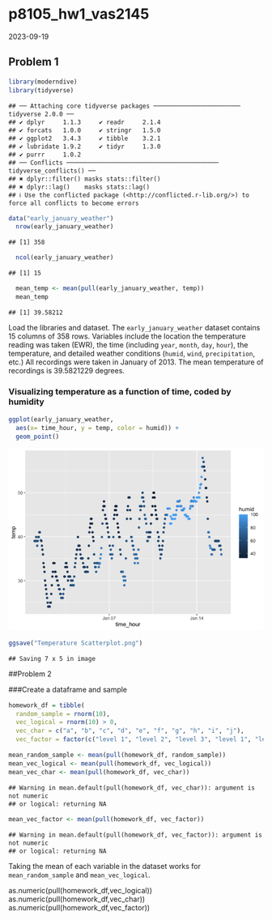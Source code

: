 p8105_hw1_vas2145
================
2023-09-19

## Problem 1

``` r
library(moderndive)
library(tidyverse)
```

    ## ── Attaching core tidyverse packages ──────────────────────── tidyverse 2.0.0 ──
    ## ✔ dplyr     1.1.3     ✔ readr     2.1.4
    ## ✔ forcats   1.0.0     ✔ stringr   1.5.0
    ## ✔ ggplot2   3.4.3     ✔ tibble    3.2.1
    ## ✔ lubridate 1.9.2     ✔ tidyr     1.3.0
    ## ✔ purrr     1.0.2     
    ## ── Conflicts ────────────────────────────────────────── tidyverse_conflicts() ──
    ## ✖ dplyr::filter() masks stats::filter()
    ## ✖ dplyr::lag()    masks stats::lag()
    ## ℹ Use the conflicted package (<http://conflicted.r-lib.org/>) to force all conflicts to become errors

``` r
data("early_january_weather")
  nrow(early_january_weather)
```

    ## [1] 358

``` r
  ncol(early_january_weather)
```

    ## [1] 15

``` r
  mean_temp <- mean(pull(early_january_weather, temp))
  mean_temp
```

    ## [1] 39.58212

Load the libraries and dataset. The `early_january_weather` dataset
contains 15 columns of 358 rows. Variables include the location the
temperature reading was taken (EWR), the time (including `year`,
`month`, `day`, `hour`), the temperature, and detailed weather
conditions (`humid`, `wind`, `precipitation`, etc.) All recordings were
taken in January of 2013. The mean temperature of recordings is
39.5821229 degrees.

### Visualizing temperature as a function of time, coded by humidity

``` r
ggplot(early_january_weather,
  aes(x= time_hour, y = temp, color = humid)) +
  geom_point()
```

![](p8105_hw1_vas2145_files/figure-gfm/unnamed-chunk-3-1.png)<!-- -->

``` r
ggsave("Temperature Scatterplot.png")
```

    ## Saving 7 x 5 in image

\##Problem 2

\###Create a dataframe and sample

``` r
homework_df = tibble(
  random_sample = rnorm(10),
  vec_logical = rnorm(10) > 0,
  vec_char = c("a", "b", "c", "d", "e", "f", "g", "h", "i", "j"),
  vec_factor = factor(c("level 1", "level 2", "level 3", "level 1", "level 2", "level 3", "level 1", "level 2", "level 3", "level 1")))
```

``` r
mean_random_sample <- mean(pull(homework_df, random_sample))
mean_vec_logical <- mean(pull(homework_df, vec_logical))
mean_vec_char <- mean(pull(homework_df, vec_char))
```

    ## Warning in mean.default(pull(homework_df, vec_char)): argument is not numeric
    ## or logical: returning NA

``` r
mean_vec_factor <- mean(pull(homework_df, vec_factor))
```

    ## Warning in mean.default(pull(homework_df, vec_factor)): argument is not numeric
    ## or logical: returning NA

Taking the mean of each variable in the dataset works for
`mean_random_sample` and `mean_vec_logical`.

as.numeric(pull(homework_df,vec_logical))
as.numeric(pull(homework_df,vec_char))
as.numeric(pull(homework_df,vec_factor))
